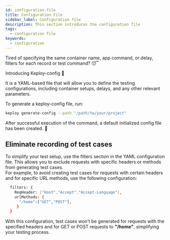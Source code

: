 ```yaml
---
id: configuration-file
title: Configuration File
sidebar_label: Configuration file
description: This section introduces the configuration file
tags:
  - configuration file
keywords:
  - configuration
---
```


Tired of specifying the same container name, app command, or delay, filters for each record or test command? 😴

Introducing Keploy-config 🎉

It is a YAML-based file that will allow you to define the testing configurations, including container setups, delays, and any other relevant parameters.

To generate a keploy-config file, run:

```bash
keploy generate-config --path "/path/to/your/project"
```

After successful execution of the command, a default initialized config file has been created. 🥳

## Eliminate recording of test cases

To simplify your test setup, use the filters section in the YAML configuration file. This allows you to exclude requests with specific headers or methods from generating test cases.<br />
For example, to avoid creating test cases for requests with certain headers and for specific URL methods, use the following configuration:

```bash
  filters: {
    ReqHeader: ["Host","Accept","Accept-Language"],
    urlMethods: {
      "/home":["GET","POST"],
     }
  }
```

With this configuration, test cases won't be generated for requests with the specified headers and for GET or POST requests to <strong>"/home"</strong>, simplifying your testing process.
